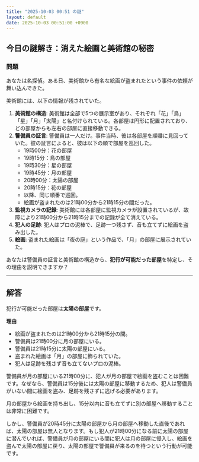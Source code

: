 ```yaml
---
title: "2025-10-03 00:51 の謎"
layout: default
date: 2025-10-03 00:51:00 +0900
---
```

## 今日の謎解き：消えた絵画と美術館の秘密

### 問題

あなたは名探偵。ある日、美術館から有名な絵画が盗まれたという事件の依頼が舞い込んできた。

美術館には、以下の情報が残されていた。

1.  **美術館の構造**: 美術館は全部で5つの展示室があり、それぞれ「花」「鳥」「星」「月」「太陽」と名付けられている。各部屋は円形に配置されており、どの部屋からも左右の部屋に直接移動できる。
2.  **警備員の証言**: 警備員は一人だけ。事件当時、彼は各部屋を順番に見回っていた。彼の証言によると、彼は以下の順で部屋を巡回した。
    *   19時00分：花の部屋
    *   19時15分：鳥の部屋
    *   19時30分：星の部屋
    *   19時45分：月の部屋
    *   20時00分：太陽の部屋
    *   20時15分：花の部屋
    *   以降、同じ順番で巡回。
    *   絵画が盗まれたのは21時00分から21時15分の間だった。
3.  **監視カメラの記録**: 美術館には各部屋に監視カメラが設置されているが、故障により21時00分から21時15分までの記録が全て消えている。
4.  **犯人の足跡**: 犯人はプロの泥棒で、足跡一つ残さず、音も立てずに絵画を盗み出した。
5.  **絵画**: 盗まれた絵画は「夜の庭」という作品で、「月」の部屋に展示されていた。

あなたは警備員の証言と美術館の構造から、**犯行が可能だった部屋**を特定し、その理由を説明できますか？

---

## 解答

犯行が可能だった部屋は**太陽の部屋**です。

**理由**

*   絵画が盗まれたのは21時00分から21時15分の間。
*   警備員は21時00分に月の部屋にいる。
*   警備員は21時15分に太陽の部屋にいる。
*   盗まれた絵画は「月」の部屋に飾られていた。
*   犯人は足跡を残さず音も立てないプロの泥棒。

警備員が月の部屋にいる21時00分に、犯人が月の部屋で絵画を盗むことは困難です。なぜなら、警備員は15分後には太陽の部屋に移動するため、犯人は警備員がいない間に絵画を盗み、足跡を残さずに逃げる必要があります。

月の部屋から絵画を持ち出し、15分以内に音も立てずに別の部屋へ移動することは非常に困難です。

しかし、警備員が20時45分に太陽の部屋から月の部屋へ移動した直後であれば、太陽の部屋は無人となります。もし犯人が21時00分になる前に太陽の部屋に潜んでいれば、警備員が月の部屋にいる間に犯人は月の部屋に侵入し、絵画を盗んで太陽の部屋に戻り、太陽の部屋で警備員が来るのを待つという行動が可能です。
